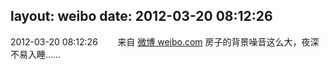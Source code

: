 layout: weibo
date: 2012-03-20 08:12:26
---
<meta name="referrer" content="no-referrer" />

2012-03-20 08:12:26  &nbsp;&nbsp;&nbsp;&nbsp;&nbsp;&nbsp; 来自 <a href="http://weibo.com/" rel="nofollow">微博 weibo.com</a>
房子的背景噪音这么大，夜深不易入睡…… ​​​
